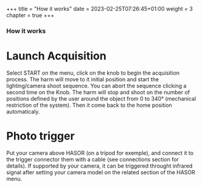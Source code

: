 +++
title = "How it works"
date = 2023-02-25T07:26:45+01:00
weight = 3
chapter = true
+++

### How it works

# Launch Acquisition
Select START on the menu, click on the knob to begin the acquisition process. The harm will move to it initial position and start the lighting/camera shoot sequence. You can abort the sequence clicking a second time on the Knob.
The harm will stop and shoot on the number of positions defined by the user around the object from 0 to 340° (mechanical restriction of the system). Then it come back to the home position automaticaly.


# Photo trigger
Put your camera above HASOR (on a tripod for exemple), and connect it to the trigger connector them with a cable (see connections section for details).
If supported by your camera, it can be triggered throught infrared signal after setting your camera model on the related section of the HASOR menu.




